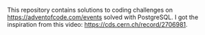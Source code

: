 This repository contains solutions to coding challenges on https://adventofcode.com/events solved with PostgreSQL. I got the inspiration from this video: https://cds.cern.ch/record/2706981.
